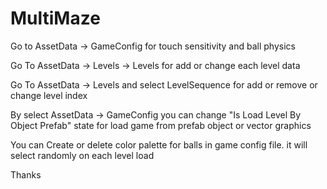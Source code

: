 # MultiMaze
Go to AssetData -> GameConfig for touch sensitivity and ball physics

Go To AssetData -> Levels -> Levels for add or change each level data

Go To AssetData -> Levels and select LevelSequence for add or remove or change level index

By select AssetData -> GameConfig you can change "Is Load Level By Object Prefab" state for load game from prefab object or vector graphics

You can Create or delete color palette for balls in game config file. it will select randomly on each level load

Thanks

